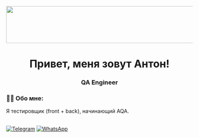 <img align="center" src="https://user-images.githubusercontent.com/74038190/240906093-9be4d344-6782-461a-b5a6-32a07bf7b34e.gif"  width="800" height="100">
<h1 align="center">Привет, меня зовут Антон!</a> 

<h3 align="center">QA Engineer</h3>

### 👨‍💻 Обо мне:

Я тестировщик (front + back), начинающий AQA. 


 \
[![Telegram](https://img.shields.io/badge/Telegram-2CA5E0?style=for-the-badge&logo=telegram&logoColor=white)](https://t.me/ansparkhomenko)
[![WhatsApp](https://img.shields.io/badge/WhatsApp-25D366?style=for-the-badge&logo=whatsapp&logoColor=white)](https://api.whatsapp.com/send?phone=79255286796)
